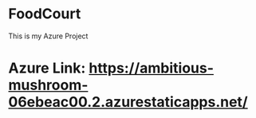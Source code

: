 # FoodCourt
This is my Azure Project
# Azure Link: https://ambitious-mushroom-06ebeac00.2.azurestaticapps.net/

